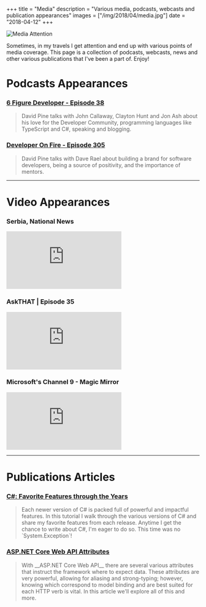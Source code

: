+++
title = "Media"
description = "Various media, podcasts, webcasts and publication appearances"
images =  ["/img/2018/04/media.jpg"]
date = "2018-04-12"
+++

![Media Attention](/img/2018/04/media.jpg)

Sometimes, in my travels I get attention and end up with various points of media coverage. This page is a collection of podcasts, webcasts, news and other various publications that I've been a part of. Enjoy!

# Podcasts <i class="fa fa-podcast" aria-hidden="true"></i> Appearances

### <a href="https://6figuredev.com/podcast/episode-038-developer-community-with-david-pine/" target="_blank">6 Figure Developer - Episode 38<i class="fa fa-external-link-square" aria-hidden="true"></i></a>

> <p> David Pine talks with John Callaway, Clayton Hunt and Jon Ash about his love for the Developer Community, programming languages like TypeScript and C#, speaking and blogging.

### <a href="http://developeronfire.com/podcast/episode-305-david-pine-positive-brand" target="_blank">Developer On Fire - Episode 305 <i class="fa fa-external-link-square" aria-hidden="true"></i></a>

> <p> David Pine talks with Dave Rael about building a brand for software developers, being a source of positivity, and the importance of mentors.

<hr/>

# Video <i class="fa fa-video-camera" aria-hidden="true"></i> Appearances

### Serbia, National News

<div class="iframe_container">
    <iframe src="https://www.youtube.com/embed/5jCy7oHbDaE" frameborder="0" allowfullscreen></iframe>
</div>

### AskTHAT | Episode 35

<div class="iframe_container">
    <iframe src="https://www.youtube.com/embed/MjS_lVg0G8E" frameborder="0" allowfullscreen></iframe>
</div>

### Microsoft's Channel 9 - Magic Mirror
<div class="iframe_container">
    <iframe src="https://www.youtube.com/embed/VW7b0WU_UDM" frameborder="0" allowfullscreen></iframe>
</div>

<hr/>

# Publications <i class="fa fa-file-text-o" aria-hidden="true"></i> Articles

### <a href="http://www.dotnetcurry.com/csharp/1411/csharp-favorite-features" target="_blank">C#: Favorite Features through the Years <i class="fa fa-external-link-square" aria-hidden="true"></i></a>

> <p> Each newer version of C# is packed full of powerful and impactful features. In this tutorial I walk through the various versions of C# and share my favorite features from each release. Anytime I get the chance to write about C#, I'm eager to do so. This time was no `System.Exception`!

### <a href="http://www.dotnetcurry.com/aspnet/1390/aspnet-core-web-api-attributes" target="_blank">ASP.NET Core Web API Attributes <i class="fa fa-external-link-square" aria-hidden="true"></i></a>

> <p> With __ASP.NET Core Web API__ there are several various attributes that instruct the framework where to expect data. These attributes are very powerful, allowing for aliasing and strong-typing; however, knowing which correspond to model binding and are best suited for each HTTP verb is vital. In this article we'll explore all of this and more.